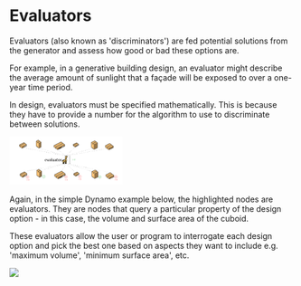 # Evaluators

Evaluators \(also known as 'discriminators'\) are fed potential solutions from the generator and assess how good or bad these options are. 

For example, in a generative building design, an evaluator might describe the average amount of sunlight that a façade will be exposed to over a one-year time period.

In design, evaluators must be specified mathematically. This is because they have to provide a number for the algorithm to use to discriminate between solutions.

<img src="../../assets/deeper/evaluators1.png" style="width:200px;"/>

Again, in the simple Dynamo example below, the highlighted nodes are evaluators. They are nodes that query a particular property of the design option - in this case, the volume and surface area of the cuboid. 

These evaluators allow the user or program to interrogate each design option and pick the best one based on aspects they want to include e.g. 'maximum volume', 'minimum surface area', etc.

<img src="../../assets/deeper/evaluators2.png" style="width:200px;"/>

